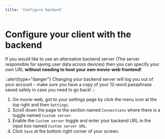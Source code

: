 ```yaml
---
title: 'Configure backend'
---
```

# Configure your client with the backend

If you would like to use an alternative backend server (The server responsible for saving user data across devices) then you can specify your own URL **without needing to host your own movie-web frontend!**

::alert{type="danger"}
Changing your backend server will log you out of your account - make sure you have a copy of your 12-word passphrase saved safely in case you need to go back!
::

1. On movie-web, got to your settings page by click the menu icon at the top right and then `Settings`.
1. Scroll down the page to the section named `Connections` where there is a toggle named `Custom server`. 
1. Enable the `Custom server` toggle and enter your backend URL in the input box named `Custom server URL`.
1. Click `Save` at the bottom right corner of your screen.
